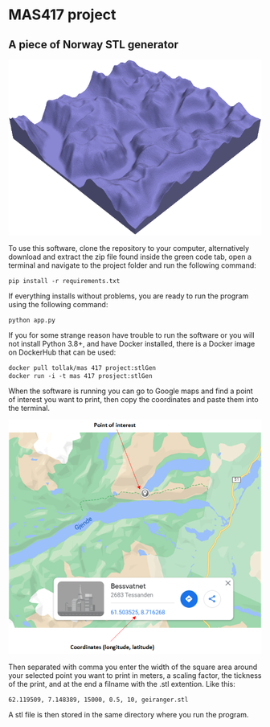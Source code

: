 # MAS417 project
## A piece of Norway STL generator
 ![example_stl](https://raw.githubusercontent.com/eidetech/MAS417_project/main/example_stl.png)
 
To use this software, clone the repository to your computer, alternatively download and extract the zip file found inside the green code tab, open a terminal and navigate to the project folder and run the following command:
```
pip install -r requirements.txt
```
If everything installs without problems, you are ready to run the program using the following command:
```
python app.py
```
If you for some strange reason have trouble to run the software or you will not install Python 3.8+, and have Docker installed, there is a Docker image on DockerHub that can be used:
```
docker pull tollak/mas 417 project:stlGen
docker run -i -t mas 417 prosject:stlGen
```

When the software is running you can go to Google maps and find a point of interest you want to print, then copy the coordinates and paste them into the terminal.

![googleMapExample](https://raw.githubusercontent.com/eidetech/MAS417_project/main/maps.png)

Then separated with comma you enter the width of the square area around your selected point you want to print in meters, a scaling factor, the tickness of the print, and at the end a filname with the .stl extention.
Like this:
```
62.119509, 7.148389, 15000, 0.5, 10, geiranger.stl
```
A stl file is then stored in the same directory where you run the program.